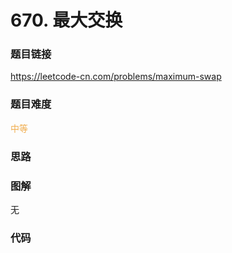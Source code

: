 # 670. 最大交换

### 题目链接

https://leetcode-cn.com/problems/maximum-swap

### 题目难度

<font color=#F0AD4E>中等</font>

### 思路



### 图解

无

### 代码

```python
```